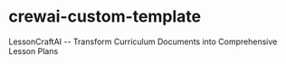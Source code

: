 # crewai-custom-template
LessonCraftAI -- Transform Curriculum Documents into Comprehensive Lesson Plans
